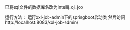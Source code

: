 已将sql文件的数据库名改为intellij_oj_job

运行方法：
运行xxl-job-admin下的springboot启动类
然后访问
http://localhost:8083/xxl-job-admin/